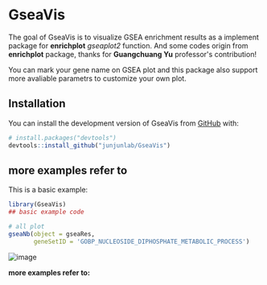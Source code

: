 
# GseaVis

<!-- badges: start -->
<!-- badges: end -->

The goal of GseaVis is to visualize GSEA enrichment results as a implement package for **enrichplot** _gseaplot2_ function. And some codes origin from **enrichplot** package, thanks for **Guangchuang Yu** professor's contribution!

You can mark your gene name on GSEA plot and this package also support more avaliable parametrs to customize your own plot.

## Installation

You can install the development version of GseaVis from [GitHub](https://github.com/) with:

``` r
# install.packages("devtools")
devtools::install_github("junjunlab/GseaVis")
```

## more examples refer to

This is a basic example:

``` r
library(GseaVis)
## basic example code

# all plot
gseaNb(object = gseaRes,
       geneSetID = 'GOBP_NUCLEOSIDE_DIPHOSPHATE_METABOLIC_PROCESS')
```

![image](https://user-images.githubusercontent.com/64965509/177512952-7043555d-7f06-427c-b969-8427c0a065f5.png)

**more examples refer to:**

>
